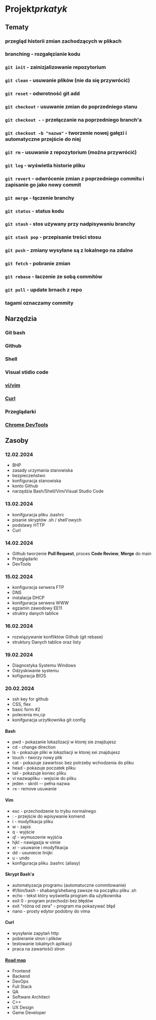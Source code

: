 # Projekt*prkatyk*

## Tematy

### przegląd historii zmian zachodzących w plikach

### branching - rozgałęzianie kodu

### `git init` - zainizjalizowanie repozytorium

### `git clean` - usuwanie plików (nie da się przywrócić)

### `git reset` - odwrotność git add

### `git checkout` - usuwanie zmian do poprzedniego stanu

### `git checkout -` - przełączanie na poprzedniego branch'a

### `git checkout -b "nazwa"` - tworzenie nowej gałęzi i automatyczne przejście do niej

### `git rm` - usuwanie z repozytorium (można przywrócić)

### `git log` - wyświetla historie pliku

### `git revert` - odwrócenie zmian z poprzedniego commitu i zapisanie go jako nowy commit

### `git merge` - łączenie branchy

### `git status` - status kodu

### `git stash` - stos używany przy nadpisywaniu branchy

### `git stash pop` - przepisanie treści stosu

### `git push` - zmiany wysyłane są z lokalnego na zdalne

### `git fetch` - pobranie zmian

### `git rebase` - łaczenie ze sobą commitów

### `git pull` - update brnach z repo

### tagami oznaczamy commity

## Narzędzia

### Git bash

### Github

### Shell

### Visual stidio code

### [vi/vim](https://www.vim.org/)

### [Curl](https://curl.se/docs/manpage.html)

### Przeglądarki

### [Chrome DevTools](https://developer.chrome.com/docs/devtools?hl=pl)

## Zasoby

### 12.02.2024

- BHP
- zasady urzymania stanowiska
- bezpieczeństwo
- konfiguracja stanowiska
- konto Github
- narzędzia Bash/Shell/Vim/Visual Studio Code

### 13.02.2024

- konifguracja pliku .bashrc
- pisanie skryptów .sh / shell'owych
- podstawy HTTP
- Curl

### 14.02.2024

- Github tworzenie **Pull Request**, proces **Code Review**, **Merge** do main
- Przeglądarki
- DevTools

### 15.02.2024

- konfiguracja serwera FTP
- DNS
- instalacja DHCP
- konifguracja serwera WWW
- egzamin zawodowy EE11
- struktry danych tablice

### 16.02.2024

- rozwiązywanie konfliktów Github (git rebase)
- struktury Danych tablice oraz listy

### 19.02.2024

- Diagnostyka Systemu Windows
- Odzyskiwanie systemu
- kofiguracja BIOS

### 20.02.2024

- ssh key for github
- CSS, flex
- basic form #2
- polecenia mv,cp
- konifguracja urzytkownika git config

#### Bash

- pwd - pokazanie lokazlizacji w ktorej sie znajdujesz
- cd - change direction
- ls - pokazuje pliki w lokazliacji w ktorej sei znajdujesz
- touch - tworzy nowy plik
- cat - pokazuje zawartosc bez potrzeby wchodzenia do pliku
- head - pokazuje poczatek pliku
- tail - pokazuje koniec pliku
- vi nazwapliku - wejscie do pliku
- jeden - skrót -- pełna nazwa
- `rm` - remove usuwanie

#### Vim

- esc - przechodzenie to trybu normalnego
- : - przejście do wpisywanie komend
- i - modyfikacja pliku
- w - zapis
- q - wyjście
- q! - wymuszenie wyjśćia
- hjkl - nawigazja w vimie
- xr - usuwanie i modyfikacja
- dd - usuniecie linijki
- u - undo
- konfiguracja pliku .bashrc (aliasy)

#### Skrypt Bash'a

- automatyzacja programu (automatuczne commitowanie)
- #!/bin/bash - shabang/shebang zawsze na początku pliku .sh
- echo - tekst który wyświetla program dla użytkownika
- exit 0 - program przechodzi bez błędów
- exit "różna od zera" - program ma pokazywać błąd
- nano - prosty edytor podobny do vima

#### Curl

- wysyłanie zapytań http
- pobieranie stron i plików
- testowanie lokalnych aplikacji
- praca na zawartośći stron

#### [Road map](https://roadmap.sh/)

- Frontend
- Backend
- DevOps
- Full Stack
- QA
- Software Architect
- C++
- UX Design
- Game Developer
